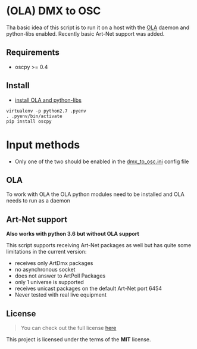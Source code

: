 # (OLA) DMX to OSC

Tha basic idea of this script is to run it on a host with the [OLA](https://github.com/OpenLightingProject/ola)
daemon and python-libs enabled. Recently basic Art-Net support was added.

## Requirements
* oscpy >= 0.4

## Install
* [install OLA and python-libs](https://www.openlighting.org/ola/getting-started/downloads/)
```
virtualenv -p python2.7 .pyenv
. .pyenv/bin/activate
pip install oscpy
```


# Input methods
* Only one of the two should be enabled in the [dmx_to_osc.ini](dmx_to_osc.ini) config file

## OLA
To work with OLA the OLA python modules need to be installed and OLA needs to run as a daemon

## Art-Net support
**Also works with python 3.6 but without OLA support**

This script supports receiving Art-Net packages as well but has quite some limitations in the current version:
* receives only ArtDmx packages
* no asynchronous socket
* does not answer to ArtPoll Packages
* only 1 universe is supported
* receives unicast packages on the default Art-Net port 6454
* Never tested with real live equipment

## License
>You can check out the full license [here](LICENSE.txt)

This project is licensed under the terms of the **MIT** license.
